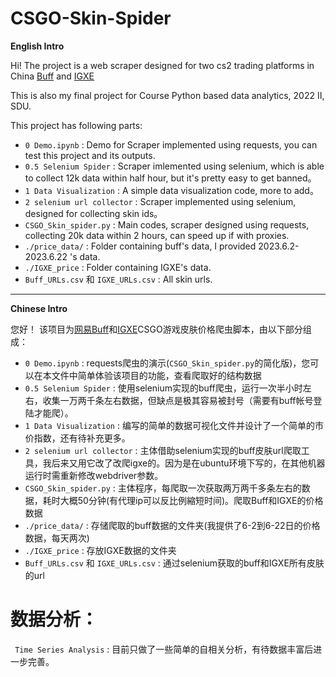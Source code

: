 # CSGO-Skin-Spider

**English Intro**

Hi! The project is a web scraper designed for two cs2 trading platforms in China [Buff](https://buff.163.com/?game=csgo) and [IGXE](https://www.igxe.cn/market/csgo?sort=3)

This is also my final project for Course Python based data analytics, 2022 II, SDU.

This project has following parts:

- ```0 Demo.ipynb``` : Demo for Scraper implemented using requests, you can test this project and its outputs.
- ```0.5 Selenium Spider``` : Scraper imlemented using selenium, which is able to collect 12k data within half hour, but it's pretty easy to get banned。
- ```1 Data Visualization``` : A simple data visualization code, more to add。
- ```2 selenium url collector``` : Scraper implemented using selenium, designed for collecting skin ids。
- ```CSGO_Skin_spider.py``` : Main codes, scraper designed using requests, collecting 20k data within 2 hours, can speed up if with proxies.
- ```./price_data/``` : Folder containing buff's data, I provided 2023.6.2-2023.6.22 's data.
- ```./IGXE_price``` : Folder containing IGXE's data.
- ```Buff_URLs.csv``` 和 ```IGXE_URLs.csv``` : All skin urls.

---

**Chinese Intro**

您好！ 该项目为[网易Buff](https://buff.163.com/?game=csgo)和[IGXE](https://www.igxe.cn/market/csgo?sort=3)CSGO游戏皮肤价格爬虫脚本，由以下部分组成：

- ```0 Demo.ipynb``` : requests爬虫的演示(```CSGO_Skin_spider.py```的简化版)，您可以在本文件中简单体验该项目的功能，查看爬取好的结构数据
- ```0.5 Selenium Spider``` : 使用selenium实现的buff爬虫，运行一次半小时左右，收集一万两千条左右数据，但缺点是极其容易被封号（需要有buff帐号登陆才能爬）。
- ```1 Data Visualization``` : 编写的简单的数据可视化文件并设计了一个简单的市价指数，还有待补充更多。
- ```2 selenium url collector``` : 主体借助selenium实现的buff皮肤url爬取工具，我后来又用它改了改爬igxe的。因为是在ubuntu环境下写的，在其他机器运行时需重新修改webdriver参数。
- ```CSGO_Skin_spider.py``` : 主体程序，每爬取一次获取两万两千多条左右的数据，耗时大概50分钟(有代理ip可以反比例縮短时间)。爬取Buff和IGXE的价格数据
- ```./price_data/``` : 存储爬取的buff数据的文件夹(我提供了6-2到6-22日的价格数据，每天两次)
- ```./IGXE_price``` : 存放IGXE数据的文件夹
- ```Buff_URLs.csv``` 和 ```IGXE_URLs.csv``` : 通过selenium获取的buff和IGXE所有皮肤的url

# 数据分析：

``` Time Series Analysis``` : 目前只做了一些简单的自相关分析，有待数据丰富后进一步完善。
